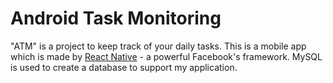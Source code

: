 # Android Task Monitoring

"ATM" is a project to keep track of your daily tasks. This is a mobile app which is made by [React Native](https://reactnative.dev/) - a powerful Facebook's framework. MySQL is used to create a database to support my application. 
